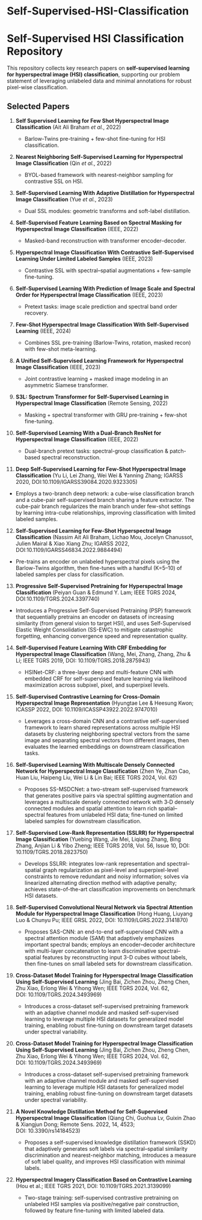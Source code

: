 # Self-Supervised-HSI-Classification

# Self-Supervised HSI Classification Repository

This repository collects key research papers on **self-supervised learning for hyperspectral image (HSI) classification**, supporting our problem statement of leveraging unlabeled data and minimal annotations for robust pixel-wise classification.


## Selected Papers

1. **Self Supervised Learning for Few Shot Hyperspectral Image Classification** (Ait Ali Braham *et al.*, 2022)

   * Barlow-Twins pre-training + few-shot fine-tuning for HSI classification.

2. **Nearest Neighboring Self-Supervised Learning for Hyperspectral Image Classification** (Qin *et al.*, 2022)

   * BYOL-based framework with nearest-neighbor sampling for contrastive SSL on HSI.

3. **Self-Supervised Learning With Adaptive Distillation for Hyperspectral Image Classification** (Yue *et al.*, 2023)

   * Dual SSL modules: geometric transforms and soft-label distillation.

4. **Self-Supervised Feature Learning Based on Spectral Masking for Hyperspectral Image Classification** (IEEE, 2022)

   * Masked-band reconstruction with transformer encoder–decoder.

5. **Hyperspectral Image Classification With Contrastive Self-Supervised Learning Under Limited Labeled Samples** (IEEE, 2023)

   * Contrastive SSL with spectral–spatial augmentations + few-sample fine-tuning.

6. **Self-Supervised Learning With Prediction of Image Scale and Spectral Order for Hyperspectral Image Classification** (IEEE, 2023)

   * Pretext tasks: image scale prediction and spectral band order recovery.

7. **Few-Shot Hyperspectral Image Classification With Self-Supervised Learning** (IEEE, 2024)

   * Combines SSL pre-training (Barlow-Twins, rotation, masked recon) with few-shot meta-learning.

8. **A Unified Self-Supervised Learning Framework for Hyperspectral Image Classification** (IEEE, 2023)

   * Joint contrastive learning + masked image modeling in an asymmetric Siamese transformer.

9. **S3L: Spectrum Transformer for Self-Supervised Learning in Hyperspectral Image Classification** (Remote Sensing, 2022)

   * Masking + spectral transformer with GRU pre-training + few-shot fine-tuning.

10. **Self-Supervised Learning With a Dual-Branch ResNet for Hyperspectral Image Classification** (IEEE, 2022)

    * Dual-branch pretext tasks: spectral-group classification & patch-based spectral reconstruction.
    

11. **Deep Self-Supervised Learning for Few-Shot Hyperspectral Image Classification** (Yu Li, Lei Zhang, Wei Wei & Yanning Zhang; IGARSS 2020, DOI:10.1109/IGARSS39084.2020.9323305)

   * Employs a two-branch deep network: a cube-wise classification branch and a cube-pair self-supervised branch sharing a feature extractor. The cube-pair branch regularizes the main branch under few-shot settings by learning intra-cube relationships, improving classification with limited labeled samples.

12. **Self-Supervised Learning for Few-Shot Hyperspectral Image Classification** (Nassim Ait Ali Braham, Lichao Mou, Jocelyn Chanussot, Julien Mairal & Xiao Xiang Zhu; IGARSS 2022, DOI:10.1109/IGARSS46834.2022.9884494)

   * Pre-trains an encoder on unlabeled hyperspectral pixels using the Barlow-Twins algorithm, then fine-tunes with a handful (K=5–10) of labeled samples per class for classification.

13. **Progressive Self-Supervised Pretraining for Hyperspectral Image Classification** (Peiyan Guan & Edmund Y. Lam; IEEE TGRS 2024, DOI:10.1109/TGRS.2024.3397740)

   * Introduces a Progressive Self-Supervised Pretraining (PSP) framework that sequentially pretrains an encoder on datasets of increasing similarity (from general vision to target HSI), and uses Self-Supervised Elastic Weight Consolidation (SS-EWC) to mitigate catastrophic forgetting, enhancing convergence speed and representation quality.

14. **Self-Supervised Feature Learning With CRF Embedding for Hyperspectral Image Classification** (Wang, Mei, Zhang, Zhang, Zhu & Li; IEEE TGRS 2019, DOI: 10.1109/TGRS.2018.2875943)

    * HSINet-CRF: a three-layer deep and multi-feature CNN with embedded CRF for self-supervised feature learning via likelihood maximization across subpixel, pixel, and superpixel levels.
    
15. **Self-Supervised Contrastive Learning for Cross-Domain Hyperspectral Image Representation** (Hyungtae Lee & Heesung Kwon; ICASSP 2022, DOI: 10.1109/ICASSP43922.2022.9747010)

    * Leverages a cross-domain CNN and a contrastive self-supervised framework to learn shared representations across multiple HSI datasets by clustering neighboring spectral vectors from the same image and separating spectral vectors from different images, then evaluates the learned embeddings on downstream classification tasks.
   
16. **Self-Supervised Learning With Multiscale Densely Connected Network for Hyperspectral Image Classification** (Zhen Ye, Zhan Cao, Huan Liu, Haipeng Liu, Wei Li & Lin Bai; IEEE TGRS 2024, Vol. 62)

    * Proposes SS-MSDCNet: a two-stream self-supervised framework that generates positive pairs via spectral splitting augmentation and leverages a multiscale densely connected network with 3‑D densely connected modules and spatial attention to learn rich spatial–spectral features from unlabeled HSI data; fine-tuned on limited labeled samples for downstream classification.

17. **Self-Supervised Low-Rank Representation (SSLRR) for Hyperspectral Image Classification** (Yuebing Wang, Jie Mei, Liqiang Zhang, Bing Zhang, Anjian Li & Yibo Zheng; IEEE TGRS 2018, Vol. 56, Issue 10, DOI: 10.1109/TGRS.2018.2823750)

    * Develops SSLRR: integrates low-rank representation and spectral–spatial graph regularization as pixel-level and superpixel-level constraints to remove redundant and noisy information; solves via linearized alternating direction method with adaptive penalty; achieves state-of-the-art classification improvements on benchmark HSI datasets.
   
18. **Self-Supervised Convolutional Neural Network via Spectral Attention Module for Hyperspectral Image Classification** (Hong Huang, Liuyang Luo & Chunyu Pu; IEEE GRSL 2022, DOI: 10.1109/LGRS.2022.3141870)

    * Proposes SAS-CNN: an end-to-end self-supervised CNN with a spectral attention module (SAM) that adaptively emphasizes important spectral bands; employs an encoder–decoder architecture with multi-layer concatenation to learn discriminative spectral–spatial features by reconstructing input 3-D cubes without labels, then fine-tunes on small labeled sets for downstream classification.
   
19. **Cross-Dataset Model Training for Hyperspectral Image Classification Using Self-Supervised Learning** (Jing Bai, Zichen Zhou, Zheng Chen, Zhu Xiao, Erlong Wei & Yihong Wen; IEEE TGRS 2024, Vol. 62, DOI: 10.1109/TGRS.2024.3493969)

    * Introduces a cross-dataset self-supervised pretraining framework with an adaptive channel module and masked self-supervised learning to leverage multiple HSI datasets for generalized model training, enabling robust fine-tuning on downstream target datasets under spectral variability.

20. **Cross-Dataset Model Training for Hyperspectral Image Classification Using Self-Supervised Learning** (Jing Bai, Zichen Zhou, Zheng Chen, Zhu Xiao, Erlong Wei & Yihong Wen; IEEE TGRS 2024, Vol. 62, DOI: 10.1109/TGRS.2024.3493969)

    * Introduces a cross-dataset self-supervised pretraining framework with an adaptive channel module and masked self-supervised learning to leverage multiple HSI datasets for generalized model training, enabling robust fine-tuning on downstream target datasets under spectral variability.

21. **A Novel Knowledge Distillation Method for Self-Supervised Hyperspectral Image Classification** (Qiang Chi, Guohua Lv, Guixin Zhao & Xiangjun Dong; Remote Sens. 2022, 14, 4523; DOI: 10.3390/rs14184523)

    * Proposes a self-supervised knowledge distillation framework (SSKD) that adaptively generates soft labels via spectral–spatial similarity discrimination and nearest-neighbor matching, introduces a measure of soft label quality, and improves HSI classification with minimal labels.
   
22. **Hyperspectral Imagery Classification Based on Contrastive Learning** (Hou et al.; IEEE TGRS 2021, DOI: 10.1109/TGRS.2021.3139099)

    * Two-stage training: self-supervised contrastive pretraining on unlabeled HSI samples via positive/negative pair construction, followed by feature fine-tuning with limited labeled data.
